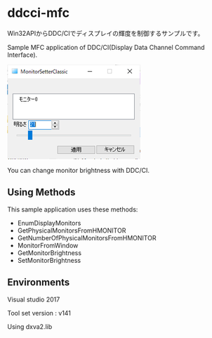 # ddcci-mfc

Win32APIからDDC/CIでディスプレイの輝度を制御するサンプルです。

Sample MFC application of DDC/CI(Display Data Channel Command Interface).

![image-20210917154829592](README.assets/image-20210917154829592.png)

You can change monitor brightness with DDC/CI.

## Using Methods

This sample application uses these methods:

- EnumDisplayMonitors
- GetPhysicalMonitorsFromHMONITOR
- GetNumberOfPhysicalMonitorsFromHMONITOR
- MonitorFromWindow
- GetMonitorBrightness
- SetMonitorBrightness



## Environments

Visual studio 2017

Tool set version : v141

Using dxva2.lib
